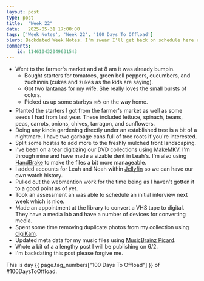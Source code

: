 ```yaml
---
layout: post
type: post
title:  "Week 22"
date:   2025-05-31 17:00:00
tags: ['Week Notes', 'Week 22', '100 Days To Offload']
blurb: Backdated Week Notes. I'm swear I'll get back on schedule here eventually.
comments:
    id: 114610432049631543
---
```


* Went to the farmer's market and at 8 am it was already bumpin.
    * Bought starters for tomatoes, green bell peppers, cucumbers, and zuchinnis (cukes and zukes as the kids are saying).
    * Got two lantanas for my wife. She really loves the small bursts of colors.
    * Picked us up some starbys ⭐☕ on the way home.
* Planted the starters I got from the farmer's market as well as some seeds I had from last year. These included lettuce, spinach, beans, peas, carrots, onions, chives, tarragon, and sunflowers.
* Doing any kinda gardening directly under an established tree is a bit of a nightmare. I have two garbage cans full of tree roots if you're interested.
* Split some hostas to add more to the freshly mulched front landscaping.
* I've been on a tear digitizing our DVD collections using [MakeMKV]. I'm through mine and have made a sizable dent in Leah's. I'm also using [HandBrake] to make the files a bit more manageable.
* I added accounts for Leah and Noah within [Jellyfin] so we can have our own watch history.
* Pulled out the webmention work for the time being as I haven't gotten it to a good point as of yet.
* Took an assessment an was able to schedule an initial interview next week which is nice.
* Made an appointment at the library to convert a VHS tape to digital. They have a media lab and have a number of devices for converting media.
* Spent some time removing duplicate photos from my collection using [digiKam].
* Updated meta data for my music files using [MusicBrainz Picard].
* Wrote a bit of a a lengthy post I will be publishing on 6/2.
* I'm backdating this post please forgive me.

This is day {{ page.tag_numbers["100 Days To Offload"] }}  of #100DaysToOffload.

[Jellyfin]: jellyfin.org
[MakeMKV]: https://www.makemkv.com/
[HandBrake]: https://handbrake.fr/
[digiKam]: https://www.digikam.org/
[MusicBrainz Picard]: https://picard.musicbrainz.org/